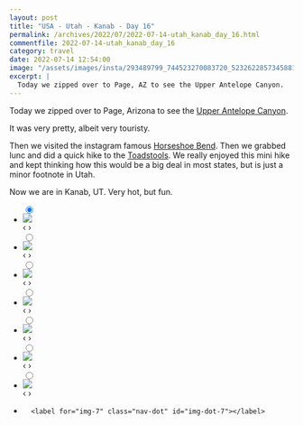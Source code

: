 ```yaml
---
layout: post
title: "USA - Utah - Kanab - Day 16"
permalink: /archives/2022/07/2022-07-14-utah_kanab_day_16.html
commentfile: 2022-07-14-utah_kanab_day_16
category: travel
date: 2022-07-14 12:54:00
image: "/assets/images/insta/293489799_744523270083720_5232622857345881160_n_17948393216070859.jpg"
excerpt: |
  Today we zipped over to Page, AZ to see the Upper Antelope Canyon.
---
```


Today we zipped over to Page, Arizona to see the [Upper Antelope Canyon](https://maps.app.goo.gl/SUCujQZbfB7Aho7p8).

It was very pretty, albeit very touristy.

Then we visited the instagram famous [Horseshoe Bend](https://maps.app.goo.gl/2m9JzMQPqxSYKJ8n7). Then we grabbed lunc and did a quick hike to the [Toadstools](https://maps.app.goo.gl/QLHYzxa6ajskz7m49). We really enjoyed this mini hike and kept thinking how this would be a big deal in most states, but is just a minor footnote in Utah.

Now we are in Kanab, UT. Very hot, but fun.

<ul class="slides">
    <input type="radio" name="radio-btn" id="img-1" checked="checked" />
    <li class="slide-container">
        <div class="slide">
          <a href="/assets/images/insta/293305690_445856477414634_4104724177570111084_n_17945654011965208.jpg"><img src="/assets/images/insta/293305690_445856477414634_4104724177570111084_n_17945654011965208.jpg" /></a>
        </div>
    <div class="nav">
      <label for="img-7" class="prev">&#x2039;</label>
      <label for="img-2" class="next">&#x203a;</label>
    </div>
    </li>
        <input type="radio" name="radio-btn" id="img-2"  />
    <li class="slide-container">
        <div class="slide">
          <a href="/assets/images/insta/293264847_800614124436491_8545198580974578601_n_17986685380488382.jpg"><img src="/assets/images/insta/293264847_800614124436491_8545198580974578601_n_17986685380488382.jpg" /></a>
        </div>
    <div class="nav">
      <label for="img-1" class="prev">&#x2039;</label>
      <label for="img-3" class="next">&#x203a;</label>
    </div>
    </li>
        <input type="radio" name="radio-btn" id="img-3"  />
    <li class="slide-container">
        <div class="slide">
          <a href="/assets/images/insta/293809908_1455082291605679_1758586357878408568_n_17971143772719960.jpg"><img src="/assets/images/insta/293809908_1455082291605679_1758586357878408568_n_17971143772719960.jpg" /></a>
        </div>
    <div class="nav">
      <label for="img-2" class="prev">&#x2039;</label>
      <label for="img-4" class="next">&#x203a;</label>
    </div>
    </li>
        <input type="radio" name="radio-btn" id="img-4"  />
    <li class="slide-container">
        <div class="slide">
          <a href="/assets/images/insta/293560126_756057452401434_6192778127507246163_n_18188710540206882.jpg"><img src="/assets/images/insta/293560126_756057452401434_6192778127507246163_n_18188710540206882.jpg" /></a>
        </div>
    <div class="nav">
      <label for="img-3" class="prev">&#x2039;</label>
      <label for="img-5" class="next">&#x203a;</label>
    </div>
    </li>
        <input type="radio" name="radio-btn" id="img-5"  />
    <li class="slide-container">
        <div class="slide">
          <a href="/assets/images/insta/293365364_136388185461531_3115052128828359226_n_18308695705042770.jpg"><img src="/assets/images/insta/293365364_136388185461531_3115052128828359226_n_18308695705042770.jpg" /></a>
        </div>
    <div class="nav">
      <label for="img-4" class="prev">&#x2039;</label>
      <label for="img-6" class="next">&#x203a;</label>
    </div>
    </li>
        <input type="radio" name="radio-btn" id="img-6"  />
    <li class="slide-container">
        <div class="slide">
          <a href="/assets/images/insta/293231237_1214323925999648_6200433178891085907_n_17927727032403887.jpg"><img src="/assets/images/insta/293231237_1214323925999648_6200433178891085907_n_17927727032403887.jpg" /></a>
        </div>
    <div class="nav">
      <label for="img-5" class="prev">&#x2039;</label>
      <label for="img-7" class="next">&#x203a;</label>
    </div>
    </li>
    <input type="radio" name="radio-btn" id="img-7" />
    <li class="slide-container">
        <div class="slide">
          <a href="/assets/images/insta/293489799_744523270083720_5232622857345881160_n_17948393216070859.jpg"><img src="/assets/images/insta/293489799_744523270083720_5232622857345881160_n_17948393216070859.jpg" /></a>
        </div>
    <div class="nav">
      <label for="img-6" class="prev">&#x2039;</label>
      <label for="img-1" class="next">&#x203a;</label>
    </div>
    </li>
			
<li class="nav-dots">
      <label for="img-1" class="nav-dot" id="img-dot-1"></label>
      <label for="img-2" class="nav-dot" id="img-dot-2"></label>
      <label for="img-3" class="nav-dot" id="img-dot-3"></label>
      <label for="img-4" class="nav-dot" id="img-dot-4"></label>
      <label for="img-5" class="nav-dot" id="img-dot-5"></label>
      <label for="img-6" class="nav-dot" id="img-dot-6"></label>

      <label for="img-7" class="nav-dot" id="img-dot-7"></label>

</li>
</ul>
